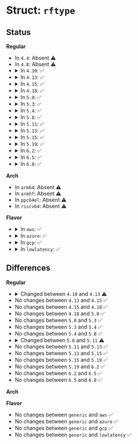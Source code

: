 # Struct: <code>rftype</code>

## Status
<b>Regular</b>
<ul>
<li>
In <code>4.4</code>: Absent ⚠️
</li>
<li>
In <code>4.8</code>: Absent ⚠️
</li>
<li>
<details>
<summary>In <code>4.10</code>: ✅</summary>

```c
struct rftype {
    char *name;
    umode_t mode;
    struct kernfs_ops *kf_ops;
    int (*seq_show)(struct kernfs_open_file *, struct seq_file *, void *);
    ssize_t (*write)(struct kernfs_open_file *, char *, size_t, loff_t);
};
```
</details>
</li>
<li>
<details>
<summary>In <code>4.13</code>: ✅</summary>

```c
struct rftype {
    char *name;
    umode_t mode;
    struct kernfs_ops *kf_ops;
    long unsigned int flags;
    long unsigned int fflags;
    int (*seq_show)(struct kernfs_open_file *, struct seq_file *, void *);
    ssize_t (*write)(struct kernfs_open_file *, char *, size_t, loff_t);
};
```
</details>
</li>
<li>
<details>
<summary>In <code>4.15</code>: ✅</summary>

```c
struct rftype {
    char *name;
    umode_t mode;
    struct kernfs_ops *kf_ops;
    long unsigned int flags;
    long unsigned int fflags;
    int (*seq_show)(struct kernfs_open_file *, struct seq_file *, void *);
    ssize_t (*write)(struct kernfs_open_file *, char *, size_t, loff_t);
};
```
</details>
</li>
<li>
<details>
<summary>In <code>4.18</code>: ✅</summary>

```c
struct rftype {
    char *name;
    umode_t mode;
    struct kernfs_ops *kf_ops;
    long unsigned int flags;
    long unsigned int fflags;
    int (*seq_show)(struct kernfs_open_file *, struct seq_file *, void *);
    ssize_t (*write)(struct kernfs_open_file *, char *, size_t, loff_t);
};
```
</details>
</li>
<li>
<details>
<summary>In <code>5.0</code>: ✅</summary>

```c
struct rftype {
    char *name;
    umode_t mode;
    struct kernfs_ops *kf_ops;
    long unsigned int flags;
    long unsigned int fflags;
    int (*seq_show)(struct kernfs_open_file *, struct seq_file *, void *);
    ssize_t (*write)(struct kernfs_open_file *, char *, size_t, loff_t);
};
```
</details>
</li>
<li>
<details>
<summary>In <code>5.3</code>: ✅</summary>

```c
struct rftype {
    char *name;
    umode_t mode;
    struct kernfs_ops *kf_ops;
    long unsigned int flags;
    long unsigned int fflags;
    int (*seq_show)(struct kernfs_open_file *, struct seq_file *, void *);
    ssize_t (*write)(struct kernfs_open_file *, char *, size_t, loff_t);
};
```
</details>
</li>
<li>
<details>
<summary>In <code>5.4</code>: ✅</summary>

```c
struct rftype {
    char *name;
    umode_t mode;
    struct kernfs_ops *kf_ops;
    long unsigned int flags;
    long unsigned int fflags;
    int (*seq_show)(struct kernfs_open_file *, struct seq_file *, void *);
    ssize_t (*write)(struct kernfs_open_file *, char *, size_t, loff_t);
};
```
</details>
</li>
<li>
<details>
<summary>In <code>5.8</code>: ✅</summary>

```c
struct rftype {
    char *name;
    umode_t mode;
    struct kernfs_ops *kf_ops;
    long unsigned int flags;
    long unsigned int fflags;
    int (*seq_show)(struct kernfs_open_file *, struct seq_file *, void *);
    ssize_t (*write)(struct kernfs_open_file *, char *, size_t, loff_t);
};
```
</details>
</li>
<li>
<details>
<summary>In <code>5.11</code>: ✅</summary>

```c
struct rftype {
    char *name;
    umode_t mode;
    const struct kernfs_ops *kf_ops;
    long unsigned int flags;
    long unsigned int fflags;
    int (*seq_show)(struct kernfs_open_file *, struct seq_file *, void *);
    ssize_t (*write)(struct kernfs_open_file *, char *, size_t, loff_t);
};
```
</details>
</li>
<li>
<details>
<summary>In <code>5.13</code>: ✅</summary>

```c
struct rftype {
    char *name;
    umode_t mode;
    const struct kernfs_ops *kf_ops;
    long unsigned int flags;
    long unsigned int fflags;
    int (*seq_show)(struct kernfs_open_file *, struct seq_file *, void *);
    ssize_t (*write)(struct kernfs_open_file *, char *, size_t, loff_t);
};
```
</details>
</li>
<li>
<details>
<summary>In <code>5.15</code>: ✅</summary>

```c
struct rftype {
    char *name;
    umode_t mode;
    const struct kernfs_ops *kf_ops;
    long unsigned int flags;
    long unsigned int fflags;
    int (*seq_show)(struct kernfs_open_file *, struct seq_file *, void *);
    ssize_t (*write)(struct kernfs_open_file *, char *, size_t, loff_t);
};
```
</details>
</li>
<li>
<details>
<summary>In <code>5.19</code>: ✅</summary>

```c
struct rftype {
    char *name;
    umode_t mode;
    const struct kernfs_ops *kf_ops;
    long unsigned int flags;
    long unsigned int fflags;
    int (*seq_show)(struct kernfs_open_file *, struct seq_file *, void *);
    ssize_t (*write)(struct kernfs_open_file *, char *, size_t, loff_t);
};
```
</details>
</li>
<li>
<details>
<summary>In <code>6.2</code>: ✅</summary>

```c
struct rftype {
    char *name;
    umode_t mode;
    const struct kernfs_ops *kf_ops;
    long unsigned int flags;
    long unsigned int fflags;
    int (*seq_show)(struct kernfs_open_file *, struct seq_file *, void *);
    ssize_t (*write)(struct kernfs_open_file *, char *, size_t, loff_t);
};
```
</details>
</li>
<li>
<details>
<summary>In <code>6.5</code>: ✅</summary>

```c
struct rftype {
    char *name;
    umode_t mode;
    const struct kernfs_ops *kf_ops;
    long unsigned int flags;
    long unsigned int fflags;
    int (*seq_show)(struct kernfs_open_file *, struct seq_file *, void *);
    ssize_t (*write)(struct kernfs_open_file *, char *, size_t, loff_t);
};
```
</details>
</li>
<li>
<details>
<summary>In <code>6.8</code>: ✅</summary>

```c
struct rftype {
    char *name;
    umode_t mode;
    const struct kernfs_ops *kf_ops;
    long unsigned int flags;
    long unsigned int fflags;
    int (*seq_show)(struct kernfs_open_file *, struct seq_file *, void *);
    ssize_t (*write)(struct kernfs_open_file *, char *, size_t, loff_t);
};
```
</details>
</li>
</ul>
<b>Arch</b>
<ul>
<li>
In <code>arm64</code>: Absent ⚠️
</li>
<li>
In <code>armhf</code>: Absent ⚠️
</li>
<li>
In <code>ppc64el</code>: Absent ⚠️
</li>
<li>
In <code>riscv64</code>: Absent ⚠️
</li>
</ul>
<b>Flavor</b>
<ul>
<li>
<details>
<summary>In <code>aws</code>: ✅</summary>

```c
struct rftype {
    char *name;
    umode_t mode;
    struct kernfs_ops *kf_ops;
    long unsigned int flags;
    long unsigned int fflags;
    int (*seq_show)(struct kernfs_open_file *, struct seq_file *, void *);
    ssize_t (*write)(struct kernfs_open_file *, char *, size_t, loff_t);
};
```
</details>
</li>
<li>
<details>
<summary>In <code>azure</code>: ✅</summary>

```c
struct rftype {
    char *name;
    umode_t mode;
    struct kernfs_ops *kf_ops;
    long unsigned int flags;
    long unsigned int fflags;
    int (*seq_show)(struct kernfs_open_file *, struct seq_file *, void *);
    ssize_t (*write)(struct kernfs_open_file *, char *, size_t, loff_t);
};
```
</details>
</li>
<li>
<details>
<summary>In <code>gcp</code>: ✅</summary>

```c
struct rftype {
    char *name;
    umode_t mode;
    struct kernfs_ops *kf_ops;
    long unsigned int flags;
    long unsigned int fflags;
    int (*seq_show)(struct kernfs_open_file *, struct seq_file *, void *);
    ssize_t (*write)(struct kernfs_open_file *, char *, size_t, loff_t);
};
```
</details>
</li>
<li>
<details>
<summary>In <code>lowlatency</code>: ✅</summary>

```c
struct rftype {
    char *name;
    umode_t mode;
    struct kernfs_ops *kf_ops;
    long unsigned int flags;
    long unsigned int fflags;
    int (*seq_show)(struct kernfs_open_file *, struct seq_file *, void *);
    ssize_t (*write)(struct kernfs_open_file *, char *, size_t, loff_t);
};
```
</details>
</li>
</ul>

## Differences
<b>Regular</b>
<ul>
<li>
<details>
<summary>Changed between <code>4.10</code> and <code>4.13</code> ⚠️</summary>
<ul>
<li>
<b>Field added. </b>
<code>long unsigned int flags</code>
</li>
<li>
<b>Field added. </b>
<code>long unsigned int fflags</code>
</li>
</ul>
</details>
</li>
<li>
No changes between <code>4.13</code> and <code>4.15</code> ✅
</li>
<li>
No changes between <code>4.15</code> and <code>4.18</code> ✅
</li>
<li>
No changes between <code>4.18</code> and <code>5.0</code> ✅
</li>
<li>
No changes between <code>5.0</code> and <code>5.3</code> ✅
</li>
<li>
No changes between <code>5.3</code> and <code>5.4</code> ✅
</li>
<li>
No changes between <code>5.4</code> and <code>5.8</code> ✅
</li>
<li>
<details>
<summary>Changed between <code>5.8</code> and <code>5.11</code> ⚠️</summary>
<ul>
<li>
<b>Field type changed. </b>
<code>struct kernfs_ops *kf_ops</code> ➡️ <code>const struct kernfs_ops *kf_ops</code>
</li>
</ul>
</details>
</li>
<li>
No changes between <code>5.11</code> and <code>5.13</code> ✅
</li>
<li>
No changes between <code>5.13</code> and <code>5.15</code> ✅
</li>
<li>
No changes between <code>5.15</code> and <code>5.19</code> ✅
</li>
<li>
No changes between <code>5.19</code> and <code>6.2</code> ✅
</li>
<li>
No changes between <code>6.2</code> and <code>6.5</code> ✅
</li>
<li>
No changes between <code>6.5</code> and <code>6.8</code> ✅
</li>
</ul>
<b>Arch</b>
<ul>
</ul>
<b>Flavor</b>
<ul>
<li>
No changes between <code>generic</code> and <code>aws</code> ✅
</li>
<li>
No changes between <code>generic</code> and <code>azure</code> ✅
</li>
<li>
No changes between <code>generic</code> and <code>gcp</code> ✅
</li>
<li>
No changes between <code>generic</code> and <code>lowlatency</code> ✅
</li>
</ul>

